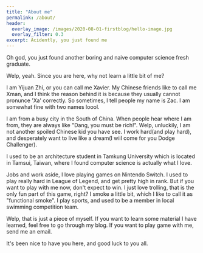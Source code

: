 ```yaml
---
title: "About me"
permalink: /about/
header:
  overlay_image: /images/2020-08-01-firstblog/hello-image.jpg
  overlay_filter: 0.3
excerpt: Acidently, you just found me
---
```


Oh god, you just found another boring and naive computer science fresh graduate.

Welp, yeah. Since you are here, why not learn a little bit of me?

I am Yijuan Zhi, or you can call me Xavier. My Chinese friends like to call me Xman, and I think the reason behind it is because they usually cannot pronunce 'Xa' correctly. So sometimes, I tell people my name is Zac. I am somewhat fine with two names loool.

I am from a busy city in the South of China. When people hear where I am from, they are always like "Dang, you must be rich!". Welp, unluckily, I am not another spoiled Chinese kid you have see. I work hard(and play hard), and desperately want to live like a dream(I wiil come for you Dodge Challenger).

I used to be an architecture student in Tamkung University which is located in Tamsui, Taiwan, where I found computer science is actually what I love. 

Jobs and work aside, I love playing games on Nintendo Switch. I used to play really hard in League of Legend, and get pretty high in rank. But if you want to play with me now, don't expect to win. I just love trolling, that is the only fun part of this game, right? I smoke a little bit, which I like to call it as "functional smoke". I play sports, and used to be a member in local swimming competition team. 

Welp, that is just a piece of myself. If you want to learn some material I have learned, feel free to go through my blog. If you want to play game with me, send me an email. 

It's been nice to have you here, and good luck to you all.
